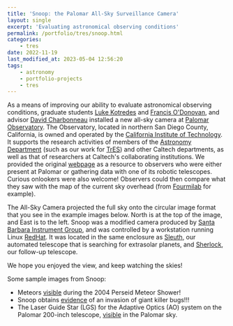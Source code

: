 ```yaml
---
title: 'Snoop: the Palomar All-Sky Surveillance Camera'
layout: single
excerpt: 'Evaluating astronomical observing conditions'
permalink: /portfolio/tres/snoop.html
categories:
    - tres
date: 2022-11-19
last_modified_at: 2023-05-04 12:56:20
tags:
    - astronomy
    - portfolio-projects
    - tres
---
```


As a means of improving our ability to evaluate astronomical observing conditions,
graduate students
[Luke Kotredes](https://web.archive.org/web/20060907193341/http://www.astro.caltech.edu/~ltk/)
and
[Francis O'Donovan](https://proinsias.github.io/),
and advisor
[David Charbonneau](https://astronomy.fas.harvard.edu/people/david-charbonneau)
installed a new all-sky camera at
[Palomar Observatory](http://www.astro.caltech.edu/palomar/).
The Observatory, located in northern San Diego County, California,
is owned and operated by the
[California Institute of Technology](http://www.caltech.edu/).
It supports the research activities of members of the
[Astronomy Department](http://www.astro.caltech.edu/)
(such as our work for [TrES](https://proinsias.github.io/portfolio/tres.html))
and other Caltech departments,
as well as that of researchers at Caltech's collaborating institutions.
We provided the original [webpage](https://web.archive.org/web/20070804011413/http://snoop.palomar.caltech.edu/)
as a resource to observers who were either present at Palomar or gathering data with one of its robotic telescopes.
Curious onlookers were also welcome!
Observers could then compare what they saw with the map of the current sky overhead
(from [Fourmilab](https://www.fourmilab.ch/)
for example).

The All-Sky Camera projected the full sky onto the circular image format that you see in the example images below.
North is at the top of the image, and East is to the left.
Snoop was a modified camera produced by
[Santa Barbara Instrument Group](http://www.sbig.com/),
and was controlled by a workstation running Linux [RedHat](http://www.redhat.com/).
It was located in the same enclosure as [Sleuth](https://proinsias.github.io/portfolio/tres/sleuth.html),
our automated telescope that is searching for extrasolar planets,
and [Sherlock](https://proinsias.github.io/portfolio/tres/sherlock.html), our follow-up telescope.

We hope you enjoyed the view, and keep watching the skies!

Some sample images from Snoop:

-   Meteors [visible](/assets/images/meteor.gif) during the 2004 Perseid Meteor Shower!
-   Snoop obtains [evidence](/assets/images/invasion.gif) of an invasion of giant killer bugs!!!
-   The Laser Guide Star (LGS) for the Adaptive Optics (AO) system on the Palomar 200-inch telescope,
    [visible](/assets/images/lgs.gif) in the Palomar sky.
